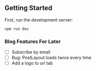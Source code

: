 ## Getting Started

First, run the development server:

```bash
npm run dev
```

### Blog Features For Later

-  [ ] Subscribe by email
-  [ ] Bug: PostLayout loads twice every time
-  [ ] Add a logo to url tab
